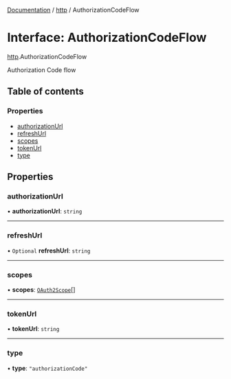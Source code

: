 [Documentation](../index.md) / [http](../modules/http.md) / AuthorizationCodeFlow

# Interface: AuthorizationCodeFlow

[http](../modules/http.md).AuthorizationCodeFlow

Authorization Code flow

## Table of contents

### Properties

- [authorizationUrl](http.AuthorizationCodeFlow.md#authorizationurl)
- [refreshUrl](http.AuthorizationCodeFlow.md#refreshurl)
- [scopes](http.AuthorizationCodeFlow.md#scopes)
- [tokenUrl](http.AuthorizationCodeFlow.md#tokenurl)
- [type](http.AuthorizationCodeFlow.md#type)

## Properties

### authorizationUrl

• **authorizationUrl**: `string`

___

### refreshUrl

• `Optional` **refreshUrl**: `string`

___

### scopes

• **scopes**: [`OAuth2Scope`](http.OAuth2Scope.md)[]

___

### tokenUrl

• **tokenUrl**: `string`

___

### type

• **type**: ``"authorizationCode"``
